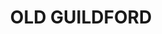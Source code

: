 ---
lastmod: '2025-04-06T06:05:20+00:00'
latitude: -33.858335
layout: suburb
longitude: 150.983724
postcode: '2161'
state: NSW
title: OLD GUILDFORD
url: /nsw/old-guildford/
---